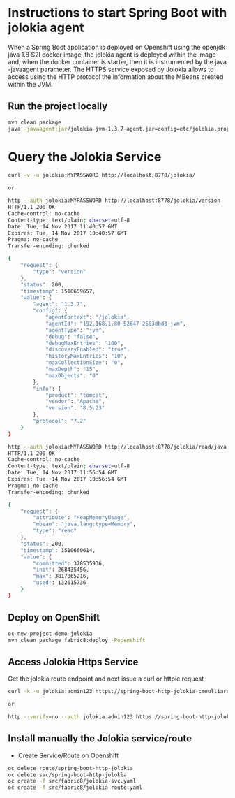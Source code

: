 # Instructions to start Spring Boot with jolokia agent

When a Spring Boot application is deployed on Openshift using the openjdk java 1.8 S2I docker image, the jolokia agent is deployed within the image and, when the docker container
is starter, then it is instrumented by the java -javaagent parameter.
The HTTPS service exposed by Jolokia allows to access using the HTTP protocol the information about the MBeans created within the JVM. 

## Run the project locally
```bash
mvn clean package
java -javaagent:jar/jolokia-jvm-1.3.7-agent.jar=config=etc/jolokia.properties -jar target/spring-boot-jolokia-1.0.0-SNAPSHOT.jar
```

# Query the Jolokia Service

```bash
curl -v -u jolokia:MYPASSWORD http://localhost:8778/jolokia/

or

http --auth jolokia:MYPASSWORD http://localhost:8778/jolokia/version
HTTP/1.1 200 OK
Cache-control: no-cache
Content-type: text/plain; charset=utf-8
Date: Tue, 14 Nov 2017 11:40:57 GMT
Expires: Tue, 14 Nov 2017 10:40:57 GMT
Pragma: no-cache
Transfer-encoding: chunked

{
    "request": {
        "type": "version"
    },
    "status": 200,
    "timestamp": 1510659657,
    "value": {
        "agent": "1.3.7",
        "config": {
            "agentContext": "/jolokia",
            "agentId": "192.168.1.80-52647-2503dbd3-jvm",
            "agentType": "jvm",
            "debug": "false",
            "debugMaxEntries": "100",
            "discoveryEnabled": "true",
            "historyMaxEntries": "10",
            "maxCollectionSize": "0",
            "maxDepth": "15",
            "maxObjects": "0"
        },
        "info": {
            "product": "tomcat",
            "vendor": "Apache",
            "version": "8.5.23"
        },
        "protocol": "7.2"
    }
}

http --auth jolokia:MYPASSWORD http://localhost:8778/jolokia/read/java.lang:type\=Memory/HeapMemoryUsage
HTTP/1.1 200 OK
Cache-control: no-cache
Content-type: text/plain; charset=utf-8
Date: Tue, 14 Nov 2017 11:56:54 GMT
Expires: Tue, 14 Nov 2017 10:56:54 GMT
Pragma: no-cache
Transfer-encoding: chunked

{
    "request": {
        "attribute": "HeapMemoryUsage",
        "mbean": "java.lang:type=Memory",
        "type": "read"
    },
    "status": 200,
    "timestamp": 1510660614,
    "value": {
        "committed": 378535936,
        "init": 268435456,
        "max": 3817865216,
        "used": 132615736
    }
}
```

## Deploy on OpenShift

```bash
oc new-project demo-jolokia
mvn clean package fabric8:deploy -Popenshift
```

## Access Jolokia Https Service

Get the jolokia route endpoint and next issue a curl or httpie request
```bash
curl -k -u jolokia:admin123 https://spring-boot-http-jolokia-cmoulliard.ose.spring-boot.osepool.centralci.eng.rdu2.redhat.com/jolokia/version

or

http --verify=no --auth jolokia:admin123 https://spring-boot-http-jolokia-cmoulliard.ose.spring-boot.osepool.centralci.eng.rdu2.redhat.com/jolokia/version
```

## Install manually the Jolokia service/route

- Create Service/Route on Openshift

```bash
oc delete route/spring-boot-http-jolokia
oc delete svc/spring-boot-http-jolokia
oc create -f src/fabric8/jolokia-svc.yaml          
oc create -f src/fabric8/jolokia-route.yaml 
```

